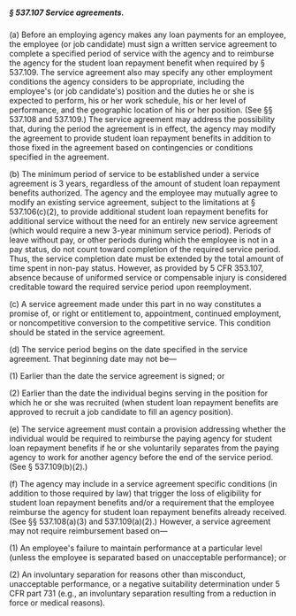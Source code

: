 ##### § 537.107 Service agreements. #####

(a) Before an employing agency makes any loan payments for an employee, the employee (or job candidate) must sign a written service agreement to complete a specified period of service with the agency and to reimburse the agency for the student loan repayment benefit when required by § 537.109. The service agreement also may specify any other employment conditions the agency considers to be appropriate, including the employee's (or job candidate's) position and the duties he or she is expected to perform, his or her work schedule, his or her level of performance, and the geographic location of his or her position. (See §§ 537.108 and 537.109.) The service agreement may address the possibility that, during the period the agreement is in effect, the agency may modify the agreement to provide student loan repayment benefits in addition to those fixed in the agreement based on contingencies or conditions specified in the agreement.

(b) The minimum period of service to be established under a service agreement is 3 years, regardless of the amount of student loan repayment benefits authorized. The agency and the employee may mutually agree to modify an existing service agreement, subject to the limitations at § 537.106(c)(2), to provide additional student loan repayment benefits for additional service without the need for an entirely new service agreement (which would require a new 3-year minimum service period). Periods of leave without pay, or other periods during which the employee is not in a pay status, do not count toward completion of the required service period. Thus, the service completion date must be extended by the total amount of time spent in non-pay status. However, as provided by 5 CFR 353.107, absence because of uniformed service or compensable injury is considered creditable toward the required service period upon reemployment.

(c) A service agreement made under this part in no way constitutes a promise of, or right or entitlement to, appointment, continued employment, or noncompetitive conversion to the competitive service. This condition should be stated in the service agreement.

(d) The service period begins on the date specified in the service agreement. That beginning date may not be—

(1) Earlier than the date the service agreement is signed; or

(2) Earlier than the date the individual begins serving in the position for which he or she was recruited (when student loan repayment benefits are approved to recruit a job candidate to fill an agency position).

(e) The service agreement must contain a provision addressing whether the individual would be required to reimburse the paying agency for student loan repayment benefits if he or she voluntarily separates from the paying agency to work for another agency before the end of the service period. (See § 537.109(b)(2).)

(f) The agency may include in a service agreement specific conditions (in addition to those required by law) that trigger the loss of eligibility for student loan repayment benefits and/or a requirement that the employee reimburse the agency for student loan repayment benefits already received. (See §§ 537.108(a)(3) and 537.109(a)(2).) However, a service agreement may not require reimbursement based on—

(1) An employee's failure to maintain performance at a particular level (unless the employee is separated based on unacceptable performance); or

(2) An involuntary separation for reasons other than misconduct, unacceptable performance, or a negative suitability determination under 5 CFR part 731 (e.g., an involuntary separation resulting from a reduction in force or medical reasons).